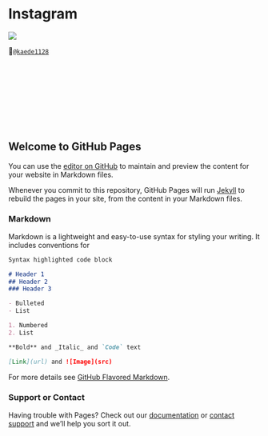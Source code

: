 # Instagram
![](https://www.instagram.com/static/images/ico/xxhdpi_launcher.png/99cf3909d459.png)

:speech_balloon:[`@kaede1128`](https://www.instagram.com/kaede1128/)

### 　　
###  　　
###  　　

## Welcome to GitHub Pages

You can use the [editor on GitHub](https://github.com/kaede1128/covid19/edit/master/index.md) to maintain and preview the content for your website in Markdown files.

Whenever you commit to this repository, GitHub Pages will run [Jekyll](https://jekyllrb.com/) to rebuild the pages in your site, from the content in your Markdown files.

### Markdown

Markdown is a lightweight and easy-to-use syntax for styling your writing. It includes conventions for

```markdown
Syntax highlighted code block

# Header 1
## Header 2
### Header 3

- Bulleted
- List

1. Numbered
2. List

**Bold** and _Italic_ and `Code` text

[Link](url) and ![Image](src)
```

For more details see [GitHub Flavored Markdown](https://guides.github.com/features/mastering-markdown/).


### Support or Contact

Having trouble with Pages? Check out our [documentation](https://help.github.com/categories/github-pages-basics/) or [contact support](https://github.com/contact) and we’ll help you sort it out.
